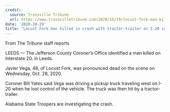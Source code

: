 ```yaml
---
credit:
  source: Trussville Tribune
  url: https://www.trussvilletribune.com/2020/10/29/locust-fork-man-killed-in-crash-with-tractor-trailer-on-i-20-in-leeds/
date: '2020-10-29'
title: "Locust Fork man killed in crash with tractor-trailer on I-20 in Leeds"
---
```

From The Tribune staff reports

LEEDS — The Jefferson County Coroner’s Office identified a man killed on Interstate 20, in Leeds.

Javier Vega, 48, of Locust Fork, was pronounced dead on the scene on Wednesday, Oct. 28, 2020.

Coroner Bill Yates said Vega was driving a pickup truck traveling west on I-20 when he lost control of the vehicle. The truck was then hit by a tractor-trailer.

Alabama State Troopers are investigating the crash.
